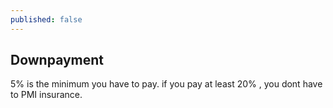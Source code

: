 ```yaml
---
published: false
---
```


## Downpayment

5% is the minimum you have to pay. if you pay at least 20% , you dont have to PMI insurance.
